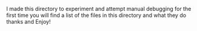 I made this directory to experiment and attempt manual debugging for the first time
you will find a list of the files in this directory and what they do
thanks and Enjoy!
